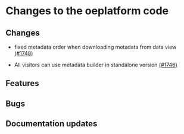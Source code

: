 # Changes to the oeplatform code

## Changes

- fixed metadata order when downloading metadata from data view  [(#1748)](https://github.com/OpenEnergyPlatform/oeplatform/pull/1748)

- All visitors can use metadata builder in standalone version  [(#1746)](https://github.com/OpenEnergyPlatform/oeplatform/pull/1746)


## Features

## Bugs

## Documentation updates
